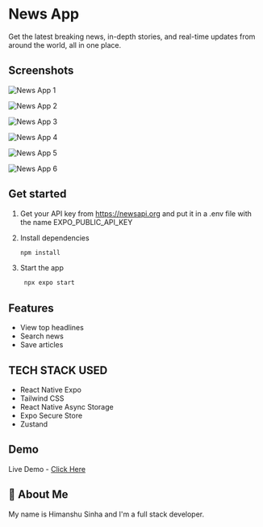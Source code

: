 # News App

Get the latest breaking news, in-depth stories, and real-time updates from around the world, all in one place.

## Screenshots

![News App 1](https://github.com/user-attachments/assets/7c59fec9-4b0a-4cdc-8876-455ce6d18add)

![News App 2](https://github.com/user-attachments/assets/0e677da3-fe5a-41d1-b0e6-739fa5d118bb)

![News App 3](https://github.com/user-attachments/assets/925767ee-1847-4b4f-a4b5-a9b0e217cbc6)

![News App 4](https://github.com/user-attachments/assets/5f3b0aa0-4333-4e39-a330-41978263b019)

![News App 5](https://github.com/user-attachments/assets/0682c8fb-be9d-463f-a94a-1ff7936071fb)

![News App 6](https://github.com/user-attachments/assets/fe86e0db-20ae-48f4-9e1b-f815075df537)

## Get started

1. Get your API key from https://newsapi.org and put it in a .env file with the name EXPO_PUBLIC_API_KEY

2. Install dependencies

   ```bash
   npm install
   ```

3. Start the app

   ```bash
    npx expo start
   ```

## Features

- View top headlines
- Search news
- Save articles

## TECH STACK USED

- React Native Expo
- Tailwind CSS
- React Native Async Storage
- Expo Secure Store
- Zustand

## Demo

Live Demo - [Click Here](https://www.youtube.com/shorts/tR3t6UDnFfw)

## 🚀 About Me

My name is Himanshu Sinha and I'm a full stack developer.
